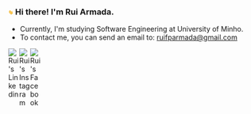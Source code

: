 ### <img src="https://raw.githubusercontent.com/RuiArmada/RuiArmada/master/hand_wave.gif" width="10px"> Hi there! I'm Rui Armada.
- Currently, I'm studying Software Engineering at University of Minho.
- To contact me, you can send an email to: ruifparmada@gmail.com

<a href="https://www.linkedin.com/in/ruiarmada/">
  <img align="left" alt="Rui's Linkedin" width="22px" src="https://cdn.jsdelivr.net/npm/simple-icons@v3/icons/linkedin.svg" />
</a>

<a href="https://www.instagram.com/rui_armada98/">
  <img align="left" alt="Rui's Instagram" width="22px" src="https://cdn.jsdelivr.net/npm/simple-icons@v3/icons/instagram.svg" />

<a href="https://www.facebook.com/rui.armada.3/">
  <img align="left" alt="Rui's Facebook" width="22px" src="https://cdn.jsdelivr.net/npm/simple-icons@v3/icons/facebook.svg" />
</a>

<br />
<br />

 
